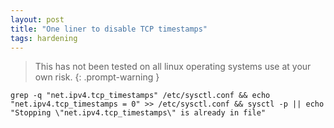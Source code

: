 ```yaml
---
layout: post
title: "One liner to disable TCP timestamps"
tags: hardening
---
```


> This has not been tested on all linux operating systems use at your own risk.
{: .prompt-warning }

```
grep -q "net.ipv4.tcp_timestamps" /etc/sysctl.conf && echo "net.ipv4.tcp_timestamps = 0" >> /etc/sysctl.conf && sysctl -p || echo "Stopping \"net.ipv4.tcp_timestamps\" is already in file"
```
